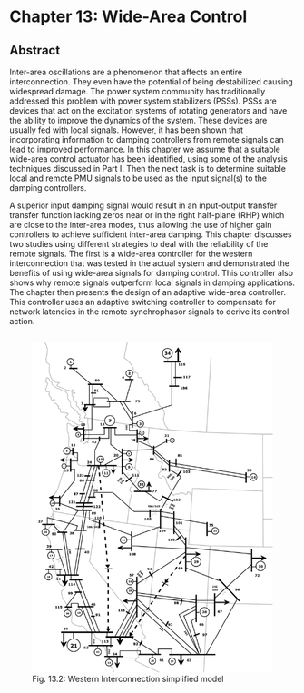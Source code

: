 # Chapter 13: Wide-Area Control
## Abstract
Inter-area oscillations are a phenomenon that affects an entire
interconnection. They even have the potential of being destabilized
causing widespread damage. The power system community has
traditionally addressed this problem with power system stabilizers
(PSSs). PSSs are devices that act on the excitation systems of
rotating generators and have the ability to improve the dynamics of
the system. These devices are usually fed with local
signals. However, it has been shown that incorporating information to
damping controllers from remote signals can lead to improved
performance. In this chapter we assume that a suitable wide-area
control actuator has been identified, using some of the analysis
techniques discussed in Part I. Then the next task is to determine
suitable local and remote PMU signals to be used as the input
signal(s) to the damping controllers.

A superior input damping signal would result in an input-output
transfer transfer function lacking zeros near or in the right
half-plane (RHP) which are close to the inter-area modes, thus
allowing the use of higher gain controllers to achieve sufficient
inter-area damping. This chapter discusses two studies using
different strategies to deal with the reliability of the remote
signals. The first is a wide-area controller for the western
interconnection that was tested in the actual system and demonstrated
the benefits of using wide-area signals for damping control. This
controller also shows why remote signals outperform local signals in
damping applications. The chapter then presents the design of an
adaptive wide-area controller. This controller uses an adaptive
switching controller to compensate for network latencies in the
remote synchrophasor signals to derive its control action.

<div style="display: flex; justify-content: center;" width="100%">
    <figure>
        <img src="figures/fig_13p2.png" alt="Western Interconnection simplified model" width=480px margin="auto" />
        <figcaption>Fig. 13.2: Western Interconnection simplified model</figcaption>
    </figure>
</div>

[comment]: <> (eof)

